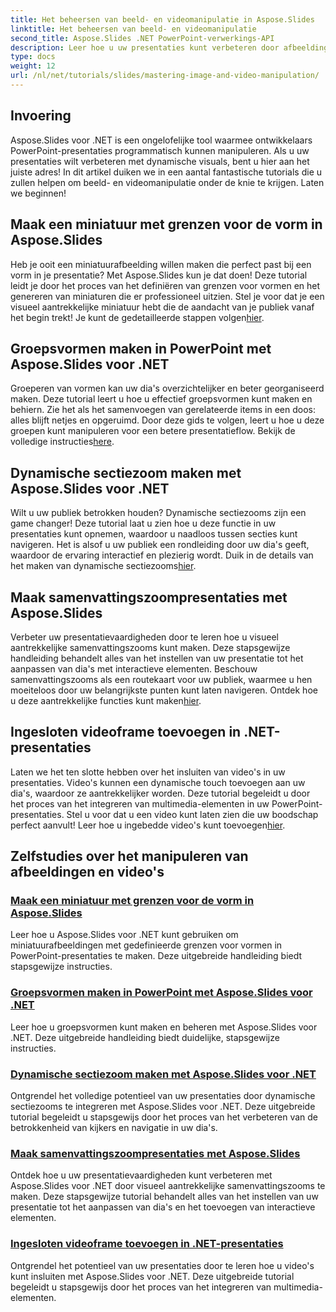 ```yaml
---
title: Het beheersen van beeld- en videomanipulatie in Aspose.Slides
linktitle: Het beheersen van beeld- en videomanipulatie
second_title: Aspose.Slides .NET PowerPoint-verwerkings-API
description: Leer hoe u uw presentaties kunt verbeteren door afbeeldingen en video's te manipuleren met Aspose.Slides voor .NET. Deze uitgebreide gids bevat stapsgewijze tutorials.
type: docs
weight: 12
url: /nl/net/tutorials/slides/mastering-image-and-video-manipulation/
---
```

## Invoering

Aspose.Slides voor .NET is een ongelofelijke tool waarmee ontwikkelaars PowerPoint-presentaties programmatisch kunnen manipuleren. Als u uw presentaties wilt verbeteren met dynamische visuals, bent u hier aan het juiste adres! In dit artikel duiken we in een aantal fantastische tutorials die u zullen helpen om beeld- en videomanipulatie onder de knie te krijgen. Laten we beginnen!

## Maak een miniatuur met grenzen voor de vorm in Aspose.Slides

 Heb je ooit een miniatuurafbeelding willen maken die perfect past bij een vorm in je presentatie? Met Aspose.Slides kun je dat doen! Deze tutorial leidt je door het proces van het definiëren van grenzen voor vormen en het genereren van miniaturen die er professioneel uitzien. Stel je voor dat je een visueel aantrekkelijke miniatuur hebt die de aandacht van je publiek vanaf het begin trekt! Je kunt de gedetailleerde stappen volgen[hier](./create-thumbnail-bounds-shape/).

## Groepsvormen maken in PowerPoint met Aspose.Slides voor .NET

Groeperen van vormen kan uw dia's overzichtelijker en beter georganiseerd maken. Deze tutorial leert u hoe u effectief groepsvormen kunt maken en behiern. Zie het als het samenvoegen van gerelateerde items in een doos: alles blijft netjes en opgeruimd. Door deze gids te volgen, leert u hoe u deze groepen kunt manipuleren voor een betere presentatieflow. Bekijk de volledige instructies[here](./create-group-shapes/).

## Dynamische sectiezoom maken met Aspose.Slides voor .NET

 Wilt u uw publiek betrokken houden? Dynamische sectiezooms zijn een game changer! Deze tutorial laat u zien hoe u deze functie in uw presentaties kunt opnemen, waardoor u naadloos tussen secties kunt navigeren. Het is alsof u uw publiek een rondleiding door uw dia's geeft, waardoor de ervaring interactief en plezierig wordt. Duik in de details van het maken van dynamische sectiezooms[hier](./create-dynamic-section-zoom/).

## Maak samenvattingszoompresentaties met Aspose.Slides

Verbeter uw presentatievaardigheden door te leren hoe u visueel aantrekkelijke samenvattingszooms kunt maken. Deze stapsgewijze handleiding behandelt alles van het instellen van uw presentatie tot het aanpassen van dia's met interactieve elementen. Beschouw samenvattingszooms als een routekaart voor uw publiek, waarmee u hen moeiteloos door uw belangrijkste punten kunt laten navigeren. Ontdek hoe u deze aantrekkelijke functies kunt maken[hier](./create-summary-zoom/).

## Ingesloten videoframe toevoegen in .NET-presentaties

 Laten we het ten slotte hebben over het insluiten van video's in uw presentaties. Video's kunnen een dynamische touch toevoegen aan uw dia's, waardoor ze aantrekkelijker worden. Deze tutorial begeleidt u door het proces van het integreren van multimedia-elementen in uw PowerPoint-presentaties. Stel u voor dat u een video kunt laten zien die uw boodschap perfect aanvult! Leer hoe u ingebedde video's kunt toevoegen[hier](./add-embedded-videos-frame/).

## Zelfstudies over het manipuleren van afbeeldingen en video's
### [Maak een miniatuur met grenzen voor de vorm in Aspose.Slides](./create-thumbnail-bounds-shape/)
Leer hoe u Aspose.Slides voor .NET kunt gebruiken om miniatuurafbeeldingen met gedefinieerde grenzen voor vormen in PowerPoint-presentaties te maken. Deze uitgebreide handleiding biedt stapsgewijze instructies.
### [Groepsvormen maken in PowerPoint met Aspose.Slides voor .NET](./create-group-shapes/)
Leer hoe u groepsvormen kunt maken en beheren met Aspose.Slides voor .NET. Deze uitgebreide handleiding biedt duidelijke, stapsgewijze instructies.
### [Dynamische sectiezoom maken met Aspose.Slides voor .NET](./create-dynamic-section-zoom/)
Ontgrendel het volledige potentieel van uw presentaties door dynamische sectiezooms te integreren met Aspose.Slides voor .NET. Deze uitgebreide tutorial begeleidt u stapsgewijs door het proces van het verbeteren van de betrokkenheid van kijkers en navigatie in uw dia's.
### [Maak samenvattingszoompresentaties met Aspose.Slides](./create-summary-zoom/)
Ontdek hoe u uw presentatievaardigheden kunt verbeteren met Aspose.Slides voor .NET door visueel aantrekkelijke samenvattingszooms te maken. Deze stapsgewijze tutorial behandelt alles van het instellen van uw presentatie tot het aanpassen van dia's en het toevoegen van interactieve elementen.
### [Ingesloten videoframe toevoegen in .NET-presentaties](./add-embedded-videos-frame/)
Ontgrendel het potentieel van uw presentaties door te leren hoe u video's kunt insluiten met Aspose.Slides voor .NET. Deze uitgebreide tutorial begeleidt u stapsgewijs door het proces van het integreren van multimedia-elementen.